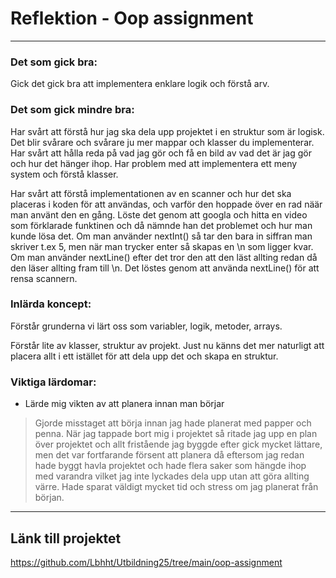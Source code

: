 # Reflektion - Oop assignment

---

### Det som gick bra:
Gick det gick bra att implementera enklare logik och förstå arv.

### Det som gick mindre bra:
Har svårt att förstå hur jag ska dela upp projektet i en struktur som är logisk. Det blir svårare och svårare ju mer mappar och klasser du implementerar. Har svårt att hålla reda på vad jag gör och få en bild av vad det är jag gör och hur det hänger ihop. Har problem med att implementera ett meny system och förstå klasser.

Har svårt att förstå implementationen av en scanner och hur det ska placeras i koden för att användas, och varför den hoppade över en rad näär man använt den en gång. Löste det genom att googla och hitta en video som förklarade funktinen och då nämnde han det problemet och hur man kunde lösa det. Om man använder nextInt() så tar den bara in siffran man skriver t.ex 5, men när man trycker enter så skapas en \n som ligger kvar. Om man använder nextLine() efter det tror den att den läst allting redan då den läser allting fram till \n. Det löstes genom att använda nextLine() för att rensa scannern.

### Inlärda koncept:
Förstår grunderna vi lärt oss som variabler, logik, metoder, arrays.

Förstår lite av klasser, struktur av projekt. Just nu känns det mer naturligt att placera allt i ett istället för att dela upp det och skapa en struktur.

### Viktiga lärdomar:
- Lärde mig vikten av att planera innan man börjar
> Gjorde misstaget att börja innan jag hade planerat med papper och penna. När jag tappade bort mig i projektet så ritade jag upp en plan över projektet och allt fristående jag byggde efter gick mycket lättare, men det var fortfarande försent att planera då eftersom jag redan hade byggt havla projektet och hade flera saker som hängde ihop med varandra vilket jag inte lyckades dela upp utan att göra allting värre. Hade sparat väldigt mycket tid och stress om jag planerat från början.


---
## Länk till projektet
https://github.com/Lbhht/Utbildning25/tree/main/oop-assignment